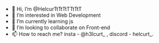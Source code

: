 - 👋 Hi, I’m @HelcurTtTtTtTTtTtT
- 👀 I’m interested in Web Development
- 🌱 I’m currently learning js
- 💞️ I’m looking to collaborate on Front-end
- 📫 How to reach me? insta - @h3lcurt_ , discord - helcurt_. 

<!---
HelcurTtTtTtTTtTtT/HelcurTtTtTtTTtTtT is a ✨ special ✨ repository because its `README.md` (this file) appears on your GitHub profile.
You can click the Preview link to take a look at your changes.
--->
